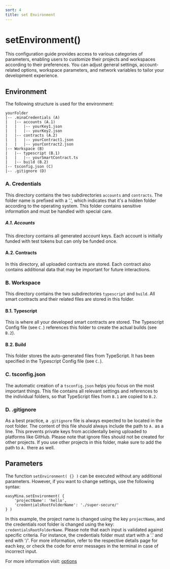 ```yaml
---
sort: 4
title: set Environment
---
```


# setEnvironment()

This configuration guide provides access to various categories of parameters, enabling users to customize their projects and workspaces according to their preferences. You can adjust general settings, account-related options, workspace parameters, and network variables to tailor your development experience.

## Environment

The following structure is used for the environment:

```
yourFolder
|-- .minaCredentials (A)
|   |-- accounts (A.1)
|   |   |-- yourKey1.json
|   |   |-- yourKey2.json
|   |-- contracts (A.2)
|   |   |-- yourContract1.json
|   |   |-- yourContract2.json
|-- Workspace (B)
|   |-- typescript (B.1)
|   |   |-- yourSmartContract.ts
|   |-- build (B.2)
|-- tsconfig.json (C)
|-- .gitignore (D)
```

### A. Credentials  
This directory contains the two subdirectories `accounts` and `contracts`. The folder name is prefixed with a '.', which indicates that it's a hidden folder according to the operating system. This folder contains sensitive information and must be handled with special care.

##### A.1. Accounts  
This directory contains all generated account keys. Each account is initially funded with test tokens but can only be funded once.

#### A.2. Contracts  
In this directory, all uploaded contracts are stored. Each contract also contains additional data that may be important for future interactions.

### B. Workspace  
This directory contains the two subdirectories `typescript` and `build`. All smart contracts and their related files are stored in this folder.

#### B.1. Typescript
This is where all your developed smart contracts are stored. The Typescript Config file (see `C.`) references this folder to create the actual builds (see `B.2`).

#### B.2. Build
This folder stores the auto-generated files from TypeScript. It has been specified in the Typescript Config file (see `C.`).

### C. tsconfig.json
The automatic creation of a `tsconfig.json` helps you focus on the most important things. This file contains all relevant settings and references to the individual folders, so that TypeScript files from `B.1` are copied to `B.2`.

### D. .gitignore
As a best practice, a `.gitignore` file is always expected to be located in the root folder. The content of this file should always include the path to `A.` as a line. This prevents private keys from accidentally being uploaded to platforms like GitHub. Please note that ignore files should not be created for other projects. If you use other projects in this folder, make sure to add the path to `A.` there as well.


## Parameters

The function `setEnvironment( {} )` can be executed without any additional parameters. However, if you want to change settings, use the following syntax:

```
easyMina.setEnvironment( {
    'projectName': 'hello',
    'credentialsRootFolderName': './super-secure/'
} )
```

In this example, the project name is changed using the key `projectName`, and the credentials root folder is changed using the key: `credentialsRootFolderName`. Please note that each input is validated against specific criteria. For instance, the credentials folder must start with a '.' and end with '/'. For more information, refer to the respective details page for each key, or check the code for error messages in the terminal in case of incorrect input.

For more information visit: [options](../options)

